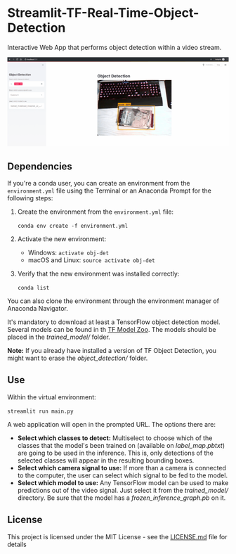 # Streamlit-TF-Real-Time-Object-Detection

Interactive Web App that performs object detection within a video stream.

![demo_gif](./resources/gifs/demo.gif)

## Dependencies

If you're a conda user, you can create an environment from the ```environment.yml``` file using the Terminal or an Anaconda Prompt for the following steps:

1. Create the environment from the ```environment.yml``` file:

    ```conda env create -f environment.yml```
2. Activate the new environment:
    * Windows: ```activate obj-det```
    * macOS and Linux: ```source activate obj-det``` 

3. Verify that the new environment was installed correctly:

    ```conda list```
    
You can also clone the environment through the environment manager of Anaconda Navigator.

It's mandatory to download at least a TensorFlow object detection model. Several models can be found in th [TF Model Zoo](https://github.com/tensorflow/models/blob/master/research/object_detection/g3doc/detection_model_zoo.md). The models should be placed in the *trained_model/* folder.

**Note:** If you already have installed a version of TF Object Detection, you might want to erase the *object_detection/* folder.

## Use

Within the virtual environment:

```streamlit run main.py```

A web application will open in the prompted URL. The options there are:
* **Select which classes to detect:** Multiselect to choose which of the classes that the model's been trained on (available on *label_map.pbtxt*) are going to be used in the inference. This is, only detections of the selected classes will appear in the resulting bounding boxes.
* **Select which camera signal to use:** If more than a camera is connected to the computer, the user can select which signal to be fed to the model.
* **Select which model to use:** Any TensorFlow model can be used to make predictions out of the video signal. Just select it from the *trained_model/* directory. Be sure that the model has a *frozen_inference_graph.pb* on it.

## License

This project is licensed under the MIT License - see the [LICENSE.md](LICENSE.md) file for details
